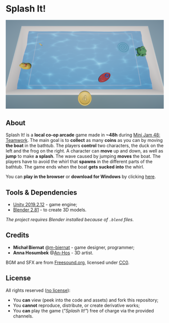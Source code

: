 # Splash It!

<p align="center"><img src="./Media/cover.png"/></p>

## About

Splash It! is a **local co-op arcade** game made in **~48h** during [Mini Jam 48: Teamwork](https://itch.io/jam/mini-jam-48-teamwork). The main goal is to **collect** as many **coins** as you can by moving **the boat** in the bathtub. The players **control** two characters, the duck on the left and the frog on the right. A character can **move** up and down, as well as **jump** to make **a splash**. The wave caused by jumping **moves** the boat. The players have to avoid the whirl that **spawns** in the different parts of the bathtub. The game ends when the boat **gets sucked into** the whirl.

You can **play in the browser** or **download for Windows** by clicking [here](https://m-biernat.itch.io/splash-it).

## Tools & Dependencies

 - [Unity 2019.2.12](https://unity.com/releases/editor/whats-new/2019.2.12) - game engine;
 - [Blender 2.81](https://www.blender.org/download/releases/2-81/) - to create 3D models.

*The project requires Blender installed because of ```.blend``` files.*

## Credits

 - **Michał Biernat** @[m-biernat](https://github.com/m-biernat) - game designer, programmer;
 - **Anna Hosumbek** @[An-Hos](https://github.com/An-Hos) - 3D artist.

BGM and SFX are from [Freesound.org](https://freesound.org/), licensed under [CC0](https://creativecommons.org/publicdomain/zero/1.0/).

## License

All rights reserved ([no license](https://choosealicense.com/no-permission/)): 
 - You **can** view (peek into the code and assets) and fork this repository;
 - You **cannot** reproduce, distribute, or create derivative works;
 - You **can** play the game (*"Splash It!"*) free of charge via the provided channels.
